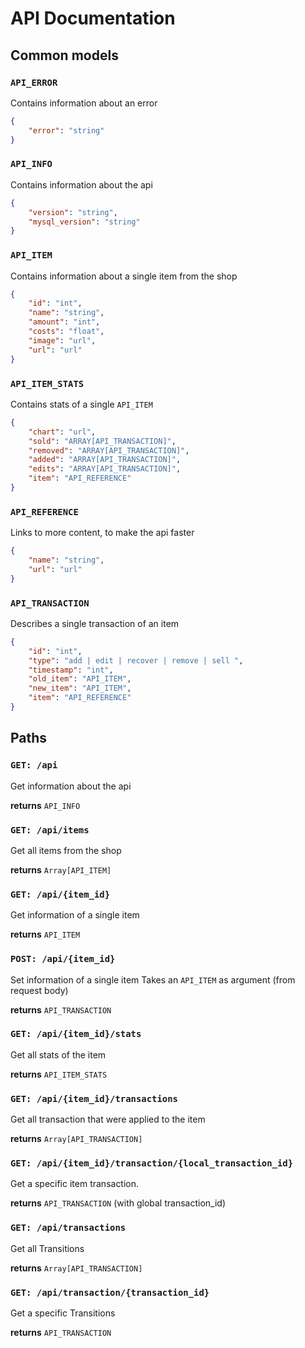 # API Documentation

## Common models

### `API_ERROR`

Contains information about an error

```json
{
    "error": "string"
}
```

### `API_INFO`

Contains information about the api

```json
{
    "version": "string",
    "mysql_version": "string"
}
```

### `API_ITEM`

Contains information about a single item from the shop

```json
{
    "id": "int",
    "name": "string",
    "amount": "int",
    "costs": "float",
    "image": "url",
    "url": "url"
}
```

### `API_ITEM_STATS`

Contains stats of a single `API_ITEM`

```json
{
    "chart": "url",
    "sold": "ARRAY[API_TRANSACTION]",
    "removed": "ARRAY[API_TRANSACTION]",
    "added": "ARRAY[API_TRANSACTION]",
    "edits": "ARRAY[API_TRANSACTION]",
    "item": "API_REFERENCE"
}
```

### `API_REFERENCE`

Links to more content, to make the api faster

```json
{
    "name": "string",
    "url": "url"
}
```

### `API_TRANSACTION`

Describes a single transaction of an item

```json
{
    "id": "int",
    "type": "add | edit | recover | remove | sell ",
    "timestamp": "int",
    "old_item": "API_ITEM",
    "new_item": "API_ITEM",
    "item": "API_REFERENCE"
}
```

## Paths

### `GET: /api`

Get information about the api

**returns** `API_INFO`

### `GET: /api/items`

Get all items from the shop

**returns** `Array[API_ITEM]`

### `GET: /api/{item_id}`

Get information of a single item

**returns** `API_ITEM`

### `POST: /api/{item_id}`

Set information of a single item
Takes an `API_ITEM` as argument (from request body)

**returns** `API_TRANSACTION`

### `GET: /api/{item_id}/stats`

Get all stats of the item

**returns** `API_ITEM_STATS`

### `GET: /api/{item_id}/transactions`

Get all transaction that were applied to the item

**returns** `Array[API_TRANSACTION]`

### `GET: /api/{item_id}/transaction/{local_transaction_id}`

Get a specific item transaction. 

**returns** `API_TRANSACTION` (with global transaction_id)

### `GET: /api/transactions`

Get all Transitions

**returns** `Array[API_TRANSACTION]`

### `GET: /api/transaction/{transaction_id}`

Get a specific Transitions

**returns** `API_TRANSACTION`

